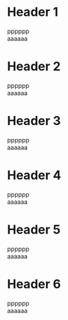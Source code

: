 # Header 1
pppppp  
aaaaaa

# Header 2
pppppp  
aaaaaa

# Header 3
pppppp  
aaaaaa

# Header 4
pppppp  
aaaaaa

# Header 5
pppppp  
aaaaaa

# Header 6
pppppp  
aaaaaa
